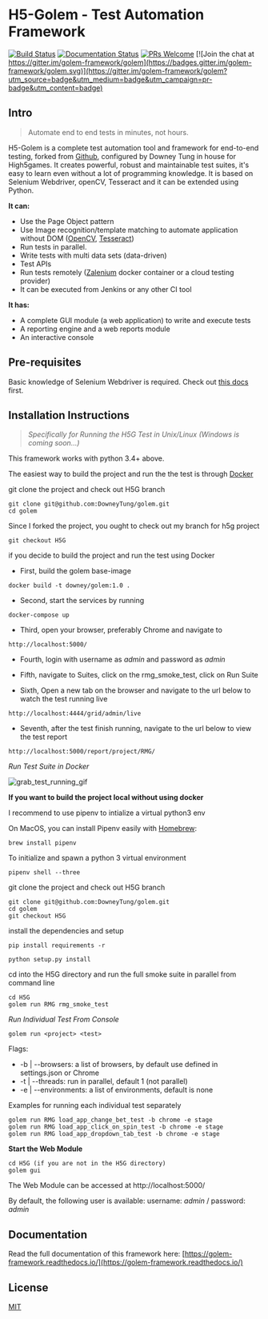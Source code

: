 H5-Golem - Test Automation Framework
==================================================
[![Build Status](https://travis-ci.org/lucianopuccio/golem.svg?branch=master)](https://travis-ci.org/lucianopuccio/golem)
[![Documentation Status](https://readthedocs.org/projects/golem-framework/badge/?version=latest)](https://golem-framework.readthedocs.io/en/latest/?badge=latest)
[![PRs Welcome](https://img.shields.io/badge/PRs-welcome-brightgreen.svg?style=flat-square)](http://makeapullrequest.com)
[![Join the chat at https://gitter.im/golem-framework/golem](https://badges.gitter.im/golem-framework/golem.svg)](https://gitter.im/golem-framework/golem?utm_source=badge&utm_medium=badge&utm_campaign=pr-badge&utm_content=badge)

Intro
--------------------------------------

>Automate end to end tests in minutes, not hours.


H5-Golem is a complete test automation tool and framework for end-to-end testing, forked from [Github](https://github.com/lucianopuccio/golem), configured by Downey Tung in house for High5games. It creates powerful, robust and maintainable test suites, it's easy to learn even without a lot of programming knowledge. It is based on Selenium Webdriver, openCV, Tesseract and it can be extended using Python.

**It can:**
* Use the Page Object pattern
* Use Image recognition/template matching to automate application without DOM ([OpenCV](https://opencv-python-tutroals.readthedocs.io/en/latest/py_tutorials/py_imgproc/py_template_matching/py_template_matching.html#template-matching), [Tesseract](https://github.com/madmaze/pytesseract))
* Run tests in parallel.
* Write tests with multi data sets (data-driven)
* Test APIs
* Run tests remotely ([Zalenium](https://opensource.zalando.com/zalenium/) docker container or a cloud testing provider)
* It can be executed from Jenkins or any other CI tool


**It has:**
* A complete GUI module (a web application) to write and execute tests
* A reporting engine and a web reports module
* An interactive console


Pre-requisites
--------------------------------------

Basic knowledge of Selenium Webdriver is required. Check out [this docs](https://golem-framework.readthedocs.io/en/latest/installation.html) first.


Installation Instructions
--------------------------------------

>*Specifically for Running the H5G Test in Unix/Linux (Windows is coming soon...)*


This framework works with python 3.4+ above.

The easiest way to build the project and run the the test is through [Docker](https://store.docker.com/search?offering=community&type=edition)

git clone the project and check out H5G branch

```
git clone git@github.com:DowneyTung/golem.git
cd golem
```

Since I forked the project, you ought to check out my branch for h5g project

```
git checkout H5G
```

if you decide to build the project and run the test using Docker

  - First, build the golem base-image

```
docker build -t downey/golem:1.0 .
```

  - Second, start the services by running
```
docker-compose up
```

  - Third, open your browser, preferably Chrome and navigate to
```
http://localhost:5000/
```

  - Fourth, login with username as *admin* and password as *admin*

  - Fifth, navigate to Suites, click on the rmg_smoke_test, click on Run Suite

  - Sixth, Open a new tab on the browser and navigate to the url below to watch the test running live
```
http://localhost:4444/grid/admin/live
```
  - Seventh, after the test finish running, navigate to the url below to view the test report
```
http://localhost:5000/report/project/RMG/
```
*Run Test Suite in Docker*

![grab_test_running_gif](https://github.com/DowneyTung/golem/blob/H5G/images/Golem_test_parallel.gif)

**If you want to build the project local without using docker**

I recommend to use pipenv to intialize a virtual python3 env

On MacOS, you can install Pipenv easily with [Homebrew](https://brew.sh/):

```
brew install pipenv
```

To initialize and spawn a python 3 virtual environment

```
pipenv shell --three
```

git clone the project and check out H5G branch

```
git clone git@github.com:DowneyTung/golem.git
cd golem
git checkout H5G
```

install the dependencies and setup

```
pip install requirements -r
```
```
python setup.py install
```


cd into the H5G directory and run the full smoke suite in parallel from command line
```
cd H5G
golem run RMG rmg_smoke_test
```

*Run Individual Test From Console*

```
golem run <project> <test>
```

Flags:

* -b | --browsers: a list of browsers, by default use defined in settings.json or Chrome
* -t | --threads: run in parallel, default 1 (not parallel)
* -e | --environments: a list of environments, default is none

Examples for running each individual test separately

```
golem run RMG load_app_change_bet_test -b chrome -e stage
golem run RMG load_app_click_on_spin_test -b chrome -e stage
golem run RMG load_app_dropdown_tab_test -b chrome -e stage
```

**Start the Web Module**
```
cd H5G (if you are not in the H5G directory)
golem gui
```

The Web Module can be accessed at http://localhost:5000/

By default, the following user is available: username: *admin* / password: *admin*

Documentation
--------------------------------------

Read the full documentation of this framework here: [https://golem-framework.readthedocs.io/](https://golem-framework.readthedocs.io/)

License
--------------------------------------

[MIT](https://tldrlegal.com/license/mit-license)
